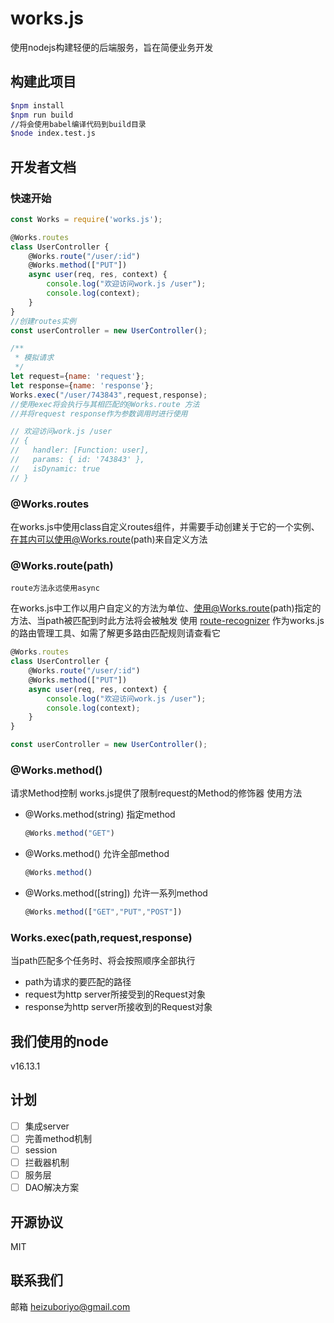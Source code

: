 # works.js

使用nodejs构建轻便的后端服务，旨在简便业务开发

## 构建此项目

```bash
$npm install
$npm run build
//将会使用babel编译代码到build目录
$node index.test.js
```

## 开发者文档

### 快速开始

```js
const Works = require('works.js');

@Works.routes
class UserController {
    @Works.route("/user/:id")
    @Works.method(["PUT"])
    async user(req, res, context) {
        console.log("欢迎访问work.js /user");
        console.log(context);
    }
}
//创建routes实例
const userController = new UserController();

/**
 * 模拟请求
 */
let request={name: 'request'};
let response={name: 'response'};
Works.exec("/user/743843",request,response);
//使用exec将会执行与其相匹配的@Works.route 方法
//并将request response作为参数调用时进行使用

// 欢迎访问work.js /user
// {
//   handler: [Function: user],
//   params: { id: '743843' },
//   isDynamic: true
// }
```

### @Works.routes

在works.js中使用class自定义routes组件，并需要手动创建关于它的一个实例、在其内可以使用@Works.route(path)来自定义方法

### @Works.route(path)

`route方法永远使用async`

在works.js中工作以用户自定义的方法为单位、使用@Works.route(path)指定的方法、当path被匹配到时此方法将会被触发
使用 [route-recognizer](https://github.com/tildeio/route-recognizer) 作为works.js的路由管理工具、如需了解更多路由匹配规则请查看它

```js
@Works.routes
class UserController {
    @Works.route("/user/:id")
    @Works.method(["PUT"])
    async user(req, res, context) {
        console.log("欢迎访问work.js /user");
        console.log(context);
    }
}

const userController = new UserController();
```

### @Works.method()

请求Method控制
works.js提供了限制request的Method的修饰器
使用方法

* @Works.method(string) 指定method
    ```js
    @Works.method("GET")
    ```
* @Works.method() 允许全部method
    ```js
    @Works.method()
    ```
* @Works.method([string]) 允许一系列method
    ```js
    @Works.method(["GET","PUT","POST"])
    ```

### Works.exec(path,request,response)

当path匹配多个任务时、将会按照顺序全部执行

* path为请求的要匹配的路径
* request为http server所接受到的Request对象
* response为http server所接收到的Request对象

## 我们使用的node

v16.13.1

## 计划

* [ ] 集成server
* [ ] 完善method机制
* [ ] session
* [ ] 拦截器机制
* [ ] 服务层
* [ ] DAO解决方案

## 开源协议

MIT

## 联系我们

邮箱 heizuboriyo@gmail.com
